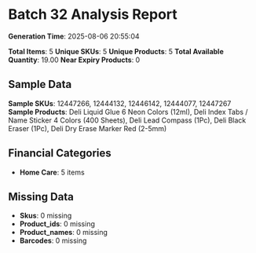 # Batch 32 Analysis Report

**Generation Time**: 2025-08-06 20:55:04

**Total Items**: 5
**Unique SKUs**: 5
**Unique Products**: 5
**Total Available Quantity**: 19.00
**Near Expiry Products**: 0

## Sample Data
**Sample SKUs**: 12447266, 12444132, 12446142, 12444077, 12447267
**Sample Products**: Deli Liquid Glue 6 Neon Colors (12ml), Deli Index Tabs / Name Sticker 4 Colors (400 Sheets), Deli Lead Compass (1Pc), Deli Black Eraser (1Pc), Deli Dry Erase Marker Red (2-5mm)

## Financial Categories
- **Home Care**: 5 items

## Missing Data
- **Skus**: 0 missing
- **Product_ids**: 0 missing
- **Product_names**: 0 missing
- **Barcodes**: 0 missing
